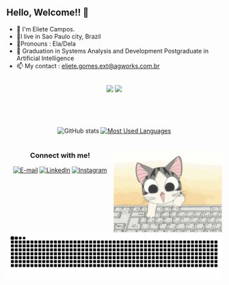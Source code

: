 ## Hello, Welcome!! 👋

- 🙂 I'm Eliete Campos.
- 🏡I live in Sao Paulo city, Brazil
- 💄Pronouns : Ela/Dela
- 🏫 Graduation in Systems Analysis and Development
  Postgraduate in Artificial Intelligence
- 📫 My contact : eliete.gomes.ext@agworks.com.br
<br><br>

<div align="center">
  <!-- Skill Icons -->
  <div>
    <img src="https://skillicons.dev/icons?i=html,css,react,bootstrap,angular,vscode,git,cs" />
    <img src="https://skillicons.dev/icons?i=typescript,javascript" />
  </div>
  
  <br><br>
   <div style="text-align: center;" align="center">
  
  <br>
  <img src="https://github-readme-stats-git-masterrstaa-rickstaa.vercel.app/api?username=elietecampos&hide_title=true&show_icons=true&include_all_commits=false&count_private=true&line_height=25&hide=issues&bg_color=000&title_color=FF00F6&text_color=FFF&border_radius=3&border_color=36123c&icon_color=FF00F6&theme=jolly" alt="GitHub stats">

  <a href="https://github.com/elietecampos/github-readme-stats">
    <img src="https://github-readme-stats-git-masterrstaa-rickstaa.vercel.app/api/top-langs/?username=elietecampos&line_height=10&card_width=290&layout=compact&hide_title=false&count_private=true&langs_count=4&show_icons=true&title_color=FF00F6&hide=html,scss,less&bg_color=000&text_color=8B8B8B&border_radius=3&border_color=561760&count_private=true" alt="Most Used Languages">
  </a>
</div>
  
  #
<img align="right" alt="" height="190px" src="cut.gif">

<h3 align="center">Connect with me!</h3>

[![E-mail](https://img.shields.io/badge/-Email-000?style=for-the-badge&logo=microsoft-outlook&logoColor=FF00F6&color:FFF)](mailto:lilagomes3@hotmail.com)
[![LinkedIn](https://img.shields.io/badge/-LinkedIn-000?style=for-the-badge&logo=linkedin&logoColor=FF00F6&color:FFF)](https://www.linkedin.com/in/eliete-campos/)
[![Instagram](https://img.shields.io/badge/-Instagram-000?style=for-the-badge&logo=instagram&logoColor=FF00F6&color:FFF)](https://www.instagram.com/elietecamposdev/)

#

<picture align="center">
  <source media="(prefers-color-scheme: dark)" srcset="https://raw.githubusercontent.com/elietecampos/elietecampos/output/github-contribution-grid-snake-dark.svg">
  <source media="(prefers-color-scheme: light)" srcset="https://raw.githubusercontent.com/elietecampos/elietecampos/output/github-contribution-grid-snake-dark.svg">
  <img align="center" alt="github contribution grid snake animation" src="https://raw.githubusercontent.com/elietecampos/elietecampos/output/github-contribution-grid-snake.svg">
</picture>


   
      


